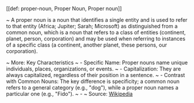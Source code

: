 [[def: proper-noun, Proper Noun, Proper noun]]

~ A proper noun is a noun that identifies a single entity and is used to refer to that entity (Africa; Jupiter; Sarah; Microsoft) as distinguished from a common noun, which is a noun that refers to a class of entities (continent, planet, person, corporation) and may be used when referring to instances of a specific class (a continent, another planet, these persons, our corporation).

~ More: Key Characteristics
~ - Specific Name: Proper nouns name unique individuals, places, organizations, or events. 
~ - Capitalization: They are always capitalized, regardless of their position in a sentence. 
~ - Contrast with Common Nouns: The key difference is specificity; a common noun refers to a general category (e.g., "dog"), while a proper noun names a particular one (e.g., "Fido"). 
~ - 
~ Source: [Wikipedia](https://en.wikipedia.org/wiki/Proper_noun)
